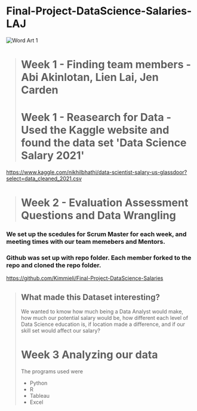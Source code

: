 # Final-Project-DataScience-Salaries-LAJ

![Word Art 1](https://user-images.githubusercontent.com/90582457/161357374-4d6139c8-f874-467d-8ce6-e77035970f39.png)
> # Week 1 - Finding team members - Abi Akinlotan, Lien Lai, Jen Carden
> # Week 1 - Reasearch for Data - Used the Kaggle website and found the data set 'Data Science Salary 2021'
https://www.kaggle.com/nikhilbhathi/data-scientist-salary-us-glassdoor?select=data_cleaned_2021.csv

> # Week 2 - Evaluation Assessment Questions and Data Wrangling
 ### We set up the scedules for Scrum Master for each week, and meeting times with our team memebers and Mentors.
### Github was set up with repo folder.  Each member forked to the repo and cloned the repo folder.
https://github.com/Kimmieli/Final-Project-DataScience-Salaries
> ## What made this Dataset interesting?
> We wanted to kmow how much being a Data Analyst would make, how much our potential salary would be, how different each level of Data Science education is, if location made a difference, and if our skill set would affect our salary?
> # Week 3 Analyzing our data
> The programs used were 
> - Python 
> - R 
> - Tableau 
> - Excel

